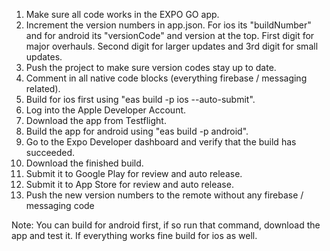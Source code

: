 1. Make sure all code works in the EXPO GO app.
2. Increment the version numbers in app.json. For ios its "buildNumber" and for android its "versionCode" and version at the top. First digit for major overhauls. Second digit for larger updates and 3rd digit for small updates.
3. Push the project to make sure version codes stay up to date.
4. Comment in all native code blocks (everything firebase / messaging related).
5. Build for ios first using "eas build -p ios --auto-submit".
6. Log into the Apple Developer Account.
7. Download the app from Testflight.
8. Build the app for android using "eas build -p android".
9. Go to the Expo Developer dashboard and verify that the build has succeeded. 
10. Download the finished build.
11. Submit it to Google Play for review and auto release.
12. Submit it to App Store for review and auto release.
13. Push the new version numbers to the remote without any firebase / messaging code

Note: You can build for android first, if so run that command, download the app and test it. If everything works fine build for ios as well.